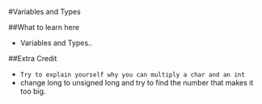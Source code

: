 #Variables and Types

##What to learn here
* Variables and Types..

##Extra Credit
* `Try to explain yourself why you can multiply a char and an int`
* change long to unsigned long and try to find the number that makes it too big.

